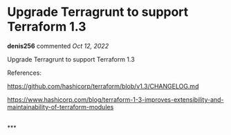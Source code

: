 # Upgrade Terragrunt to support Terraform 1.3

**denis256** commented *Oct 12, 2022*

Upgrade Terragrunt to support Terraform 1.3

References:

https://github.com/hashicorp/terraform/blob/v1.3/CHANGELOG.md

https://www.hashicorp.com/blog/terraform-1-3-improves-extensibility-and-maintainability-of-terraform-modules



<br />
***


